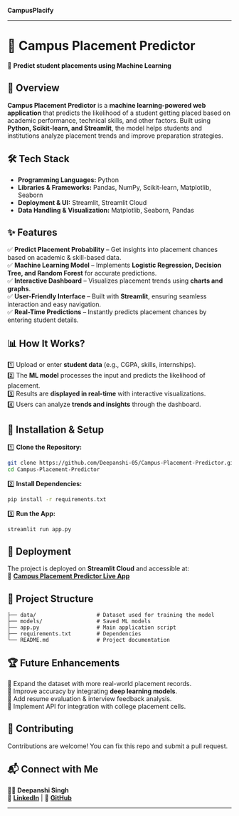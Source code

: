 **CampusPlacify**

---

# 📌 **Campus Placement Predictor**  

🎯 **Predict student placements using Machine Learning**    

## 🚀 **Overview**  
**Campus Placement Predictor** is a **machine learning-powered web application** that predicts the likelihood of a student getting placed based on academic performance, technical skills, and other factors. Built using **Python, Scikit-learn, and Streamlit**, the model helps students and institutions analyze placement trends and improve preparation strategies.  

## 🛠 **Tech Stack**  
- **Programming Languages:** Python  
- **Libraries & Frameworks:** Pandas, NumPy, Scikit-learn, Matplotlib, Seaborn  
- **Deployment & UI:** Streamlit, Streamlit Cloud  
- **Data Handling & Visualization:** Matplotlib, Seaborn, Pandas  

## ✨ **Features**  
✅ **Predict Placement Probability** – Get insights into placement chances based on academic & skill-based data.  
✅ **Machine Learning Model** – Implements **Logistic Regression, Decision Tree, and Random Forest** for accurate predictions.  
✅ **Interactive Dashboard** – Visualizes placement trends using **charts and graphs**.  
✅ **User-Friendly Interface** – Built with **Streamlit**, ensuring seamless interaction and easy navigation.  
✅ **Real-Time Predictions** – Instantly predicts placement chances by entering student details.  

## 📊 **How It Works?**  
1️⃣ Upload or enter **student data** (e.g., CGPA, skills, internships).  
2️⃣ The **ML model** processes the input and predicts the likelihood of placement.  
3️⃣ Results are **displayed in real-time** with interactive visualizations.  
4️⃣ Users can analyze **trends and insights** through the dashboard.  

## 🔧 **Installation & Setup**  
1️⃣ **Clone the Repository:**  
```bash
git clone https://github.com/Deepanshi-05/Campus-Placement-Predictor.git
cd Campus-Placement-Predictor
```  
2️⃣ **Install Dependencies:**  
```bash
pip install -r requirements.txt
```  
3️⃣ **Run the App:**  
```bash
streamlit run app.py
```  

## 📌 **Deployment**  
The project is deployed on **Streamlit Cloud** and accessible at:  
🔗 **[Campus Placement Predictor Live App](https://campusplacify.streamlit.app/)**  

## 📂 **Project Structure**  
```
├── data/                   # Dataset used for training the model
├── models/                 # Saved ML models
├── app.py                  # Main application script
├── requirements.txt        # Dependencies
└── README.md               # Project documentation
```  

## 🏆 **Future Enhancements**  
🔹 Expand the dataset with more real-world placement records.  
🔹 Improve accuracy by integrating **deep learning models**.  
🔹 Add resume evaluation & interview feedback analysis.  
🔹 Implement API for integration with college placement cells.  

## 🤝 **Contributing**  
Contributions are welcome! You can fix this repo and submit a pull request.  

## 📬 **Connect with Me**  
👩‍💻 **Deepanshi Singh**  
🔗 **[LinkedIn](https://www.linkedin.com/in/deepanshi-singh-67b51424b/)** | 🐙 **[GitHub](https://github.com/Deepanshi-05/)**  

---

 
 
